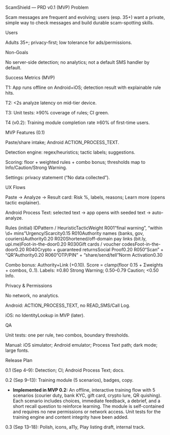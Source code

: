 ScamShield — PRD v0.1 (MVP)
Problem

Scam messages are frequent and evolving; users (esp. 35+) want a private, simple way to check messages and build durable scam-spotting skills.

Users

Adults 35+; privacy-first; low tolerance for ads/permissions.

Non-Goals

No server-side detection; no analytics; not a default SMS handler by default.

Success Metrics (MVP)

T1: App runs offline on Android+iOS; detection result with explainable rule hits.

T2: <2s analyze latency on mid-tier device.

T3: Unit tests: ≥90% coverage of rules; CI green.

T4 (v0.2): Training module completion rate ≥60% of first-time users.

MVP Features (0.1)

Paste/share intake; Android ACTION_PROCESS_TEXT.

Detection engine: regex/heuristics; tactic labels; suggestions.

Scoring: floor + weighted rules + combo bonus; thresholds map to Info/Caution/Strong Warning.

Settings: privacy statement (“No data collected”).

UX Flows

Paste → Analyze → Result card: Risk %, labels, reasons; Learn more (opens tactic explainer).

Android Process Text: selected text → app opens with seeded text → auto-analyze.

Rules (initial)
IDPattern / HeuristicTacticWeight
R001“final warning”, “within \d+ mins”Urgency/Scarcity0.15
R010Authority names (banks, gov, couriers)Authority0.20
R020Shortened/off-domain pay links (bit.ly, upi.me)Foot-in-the-door0.20
R030Gift cards / voucher codesFoot-in-the-door0.20
R040Crypto + guaranteed returnsSocial Proof0.20
R050“Scan” + “QR”Authority0.20
R060“OTP/PIN” + “share/send/tell”Norm Activation0.30

Combo bonus: Authority+Link (+0.10). Score = clamp(floor 0.15 + Σweights + combos, 0..1).
Labels: ≥0.80 Strong Warning; 0.50–0.79 Caution; <0.50 Info.

Privacy & Permissions

No network, no analytics.

Android: ACTION_PROCESS_TEXT, no READ_SMS/Call Log.

iOS: no IdentityLookup in MVP (later).

QA

Unit tests: one per rule, two combos, boundary thresholds.

Manual: iOS simulator; Android emulator; Process Text path; dark mode; large fonts.

Release Plan

0.1 (Sep 4–9): Detection; CI; Android Process Text; docs.

0.2 (Sep 9–13): Training module (5 scenarios), badges, copy.

*   **Implemented in MVP 0.2:** An offline, interactive training flow with 5 scenarios (courier duty, bank KYC, gift card, crypto lure, QR quishing). Each scenario includes choices, immediate feedback, a debrief, and a short recall question to reinforce learning. The module is self-contained and requires no new permissions or network access. Unit tests for the training engine and content integrity have been added.

0.3 (Sep 13–18): Polish, icons, a11y, Play listing draft, internal track.